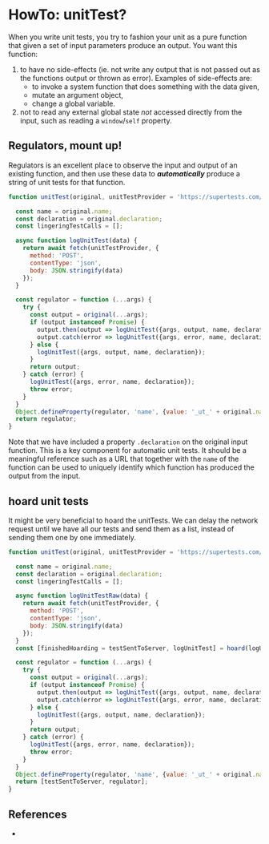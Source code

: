 # HowTo: unitTest?

When you write unit tests, you try to fashion your unit as a pure function that given a set of input parameters produce an output. You want this function:

1. to have no side-effects (ie. not write any output that is not passed out as the functions output or thrown as error). Examples of side-effects are:
	* to invoke a system function that does something with the data given,
	* mutate an argument object,
	* change a global variable.
2. not to read any external global state *not* accessed directly from the input, such as reading a `window`/`self` property.

## Regulators, mount up!

Regulators is an excellent place to observe the input and output of an existing function, and then use these data to ***automatically*** produce a string of unit tests for that function.

```javascript
function unitTest(original, unitTestProvider = 'https://supertests.com/test/') {

  const name = original.name;
  const declaration = original.declaration;
  const lingeringTestCalls = [];

  async function logUnitTest(data) {
    return await fetch(unitTestProvider, {
      method: 'POST',
      contentType: 'json',
      body: JSON.stringify(data)
    });
  }

  const regulator = function (...args) {
    try {
      const output = original(...args);
      if (output instanceof Promise) {
        output.then(output => logUnitTest({args, output, name, declaration}));
        output.catch(error => logUnitTest({args, error, name, declaration}));
      } else {
        logUnitTest({args, output, name, declaration});
      }
      return output;
    } catch (error) {
      logUnitTest({args, error, name, declaration});
      throw error;
    }
  }
  Object.defineProperty(regulator, 'name', {value: '_ut_' + original.name});
  return regulator;
}
```

Note that we have included a property `.declaration` on the original input function. This is a key component for automatic unit tests. It should be a meaningful reference such as a URL that together with the `name` of the function can be used to uniquely identify which function has produced the output from the input. 

## hoard unit tests

It might be very beneficial to hoard the unitTests. We can delay the network request until we have all our tests and send them as a list, instead of sending them one by one immediately.

```javascript
function unitTest(original, unitTestProvider = 'https://supertests.com/test/') {

  const name = original.name;
  const declaration = original.declaration;
  const lingeringTestCalls = [];

  async function logUnitTestRaw(data) {
    return await fetch(unitTestProvider, {
      method: 'POST',
      contentType: 'json',
      body: JSON.stringify(data)
    });
  }
  const [finishedHoarding = testSentToServer, logUnitTest] = hoard(logUnitTestRaw, 10000); //you get 10sec!  

  const regulator = function (...args) {
    try {
      const output = original(...args);
      if (output instanceof Promise) {
        output.then(output => logUnitTest({args, output, name, declaration}));
        output.catch(error => logUnitTest({args, error, name, declaration}));
      } else {
        logUnitTest({args, output, name, declaration});
      }
      return output;
    } catch (error) {
      logUnitTest({args, error, name, declaration});
      throw error;
    }
  }
  Object.defineProperty(regulator, 'name', {value: '_ut_' + original.name});
  return [testSentToServer, regulator];
}
```

## References

* 